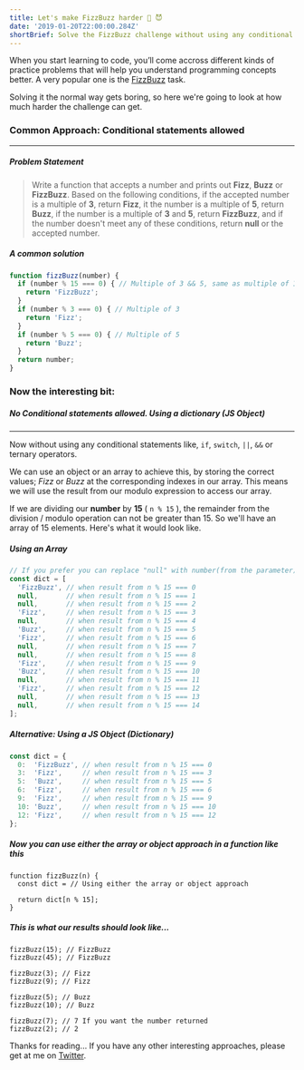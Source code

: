 ```yaml
---
title: Let's make FizzBuzz harder 🤯 😈
date: '2019-01-20T22:00:00.284Z'
shortBrief: Solve the FizzBuzz challenge without using any conditional statements.
---
```


When you start learning to code, you’ll come accross different kinds of practice problems that will help you understand programming concepts better. A very popular one is the <a href="https://en.wikipedia.org/wiki/Fizz_buzz" target="_blank" rel="noopener noreferrer">FizzBuzz</a> task.

Solving it the normal way gets boring, so here we're going to look at how much harder the challenge can get.

### Common Approach: Conditional statements allowed
---

##### Problem Statement
> Write a function that accepts a number and prints out **Fizz**, **Buzz** or **FizzBuzz**. Based on the following conditions, if the accepted number is a multiple of **3**, return **Fizz**, it the number is a multiple of **5**, return **Buzz**, if the number is a multiple of **3** and **5**, return **FizzBuzz**, and if the number doesn't meet any of these conditions, return **null** or the accepted number.

##### A common solution

```js
function fizzBuzz(number) {
  if (number % 15 === 0) { // Multiple of 3 && 5, same as multiple of 15
    return 'FizzBuzz';
  }
  if (number % 3 === 0) { // Multiple of 3
    return 'Fizz';
  }
  if (number % 5 === 0) { // Multiple of 5
    return 'Buzz';
  }
  return number;
}
```

### Now the interesting bit:
##### No Conditional statements allowed. Using a dictionary (JS Object)
---

Now without using any conditional statements like, `if`, `switch`, `||`, `&&` or ternary operators.

We can use an object or an array to achieve this, by storing the correct values; *Fizz* or *Buzz* at the corresponding indexes in our array. This means we will use the result from our modulo expression to access our array.

If we are dividing our **number** by **15** ( `n % 15` ), the remainder from the division / modulo operation can not be greater than 15. So we'll have an array of 15 elements. Here's what it would look like.

##### Using an Array
```js
// If you prefer you can replace "null" with number(from the parameter)
const dict = [
  'FizzBuzz', // when result from n % 15 === 0
  null,       // when result from n % 15 === 1
  null,       // when result from n % 15 === 2
  'Fizz',     // when result from n % 15 === 3
  null,       // when result from n % 15 === 4
  'Buzz',     // when result from n % 15 === 5
  'Fizz',     // when result from n % 15 === 6
  null,       // when result from n % 15 === 7
  null,       // when result from n % 15 === 8
  'Fizz',     // when result from n % 15 === 9
  'Buzz',     // when result from n % 15 === 10
  null,       // when result from n % 15 === 11
  'Fizz',     // when result from n % 15 === 12
  null,       // when result from n % 15 === 13
  null,       // when result from n % 15 === 14
];
```

##### Alternative: Using a JS Object (Dictionary)
```js
const dict = {
  0:  'FizzBuzz', // when result from n % 15 === 0
  3:  'Fizz',     // when result from n % 15 === 3
  5:  'Buzz',     // when result from n % 15 === 5
  6:  'Fizz',     // when result from n % 15 === 6
  9:  'Fizz',     // when result from n % 15 === 9
  10: 'Buzz',     // when result from n % 15 === 10
  12: 'Fizz',     // when result from n % 15 === 12
};
```

##### Now you can use either the array or object approach in a function like this
```js{2}
function fizzBuzz(n) {
  const dict = // Using either the array or object approach

  return dict[n % 15];
}
```

##### This is what our results should look like...
```js{10,11}
fizzBuzz(15); // FizzBuzz
fizzBuzz(45); // FizzBuzz

fizzBuzz(3); // Fizz
fizzBuzz(9); // Fizz

fizzBuzz(5); // Buzz
fizzBuzz(10); // Buzz

fizzBuzz(7); // 7 If you want the number returned
fizzBuzz(2); // 2
```

Thanks for reading... If you have any other interesting approaches, please get at me on [Twitter](https://twitter.com/sheyooo).